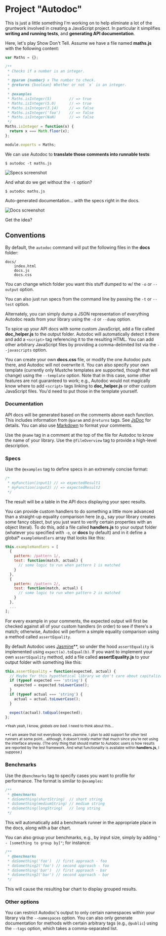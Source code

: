Project "Autodoc"
===================

This is just a little something I'm working on to help eliminate a lot of the gruntwork involved in creating a JavaScript project. In particular it simplifies **writing and running tests**, and **generating API documentation**.

Here, let's play Show Don't Tell. Assume we have a file named **maths.js** with the following content:

```javascript
var Maths = {};

/**
 * Checks if a number is an integer.
 *
 * @param {number} x The number to check.
 * @returns {boolean} Whether or not `x` is an integer.
 *
 * @examples
 * Maths.isInteger(5)        // => true
 * Maths.isInteger(5.0)      // => true
 * Maths.isInteger(3.14)     // => false
 * Maths.isInteger('foo')    // => false
 * Maths.isInteger(NaN)      // => false
 */
Maths.isInteger = function(x) {
  return x === Math.floor(x);
};

module.exports = Maths;
```

We can use Autodoc to **translate those comments into runnable tests**:

    $ autodoc -t maths.js

![Specs screenshot](http://breakneck.danieltao.com/images/specs_screenshot.png)

And what do we get without the `-t` option?

    $ autodoc maths.js

Auto-generated documentation... *with* the specs right in the docs.

![Docs screenshot](http://breakneck.danieltao.com/images/docs_screenshot.png)

Get the idea?

Conventions
-----------

By default, the `autodoc` command will put the following files in the **docs** folder:

    docs/
        index.html
        docs.js
        docs.css

You can change which folder you want this stuff dumped to w/ the `-o` or `--output` option.

You can also just run specs from the command line by passing the `-t` or `--test` option.

Alternately, you can simply dump a JSON representation of everything Autodoc reads from your library using the `-d` or `--dump` option.

To spice up your API docs with some custom JavaScript, add a file called **doc_helper.js** to the output folder. Autodoc will automatically detect it there and add a `<script>` tag referencing it to the resulting HTML. You can add other arbitrary JavaScript files by providing a comma-delimited list via the `--javascripts` option.

You can create your own **docs.css** file, or modify the one Autodoc puts there, and Autodoc will not overwrite it. You can also specify your own template (currently only Mustche templates are supported, though that will change) using the `--template` option. Note that in this case, some other features are not guaranteed to work; e.g., Autodoc would not magically know where to add `<script>` tags linking to **doc_helper.js** or other custom JavaScript files. You'd need to put those in the template yourself.

### Documentation

API docs will be generated based on the comments above each function. This includes information from `@param` and `@returns` tags. See [JsDoc](http://usejsdoc.org/) for details. You can also use [Markdown](http://daringfireball.net/projects/markdown/) to format your comments.

Use the `@name` tag in a comment at the top of the file for Autodoc to know the name of your library. Use the `@fileOverview` tag to provide a high-level description.

### Specs

Use the `@examples` tag to define specs in an extremely concise format:

```javascript
/*
 * myFunction(input1) // => expectedResult1
 * myFunction(input2) // => expectedResult2
 */
```

The result will be a table in the API docs displaying your spec results.

You can provide custom handlers to do something a little more advanced than a straight-up equality comparison here (e.g., say your library creates some fancy object, but you just want to verify certain properties with an object literal). To do this, add a file called **handlers.js** to your output folder (whatever you specified with `-o`, or **docs** by default) and in it define a global\* `exampleHandlers` array that looks like this:

```javascript
this.exampleHandlers = [
  {
    pattern: /pattern 1/,
    test: function(match, actual) {
      // some logic to run when pattern 1 is matched
    }
  },
  {
    pattern: /pattern 2/,
    test: function(match, actual) {
      // some logic to run when pattern 2 is matched
    }
  },
  ...
];
```

For every example in your comments, the expected output will first be checked against all of your custom handlers (in order) to see if there's a match; otherwise, Autodoc will perform a simple equality comparison using a method called `assertEquality`.

By default Autodoc uses [Jasmine](http://pivotal.github.io/jasmine/)\*\*, so under the hood `assertEquality` is implemented using `expect(a).toEqual(b)`. If you want to implement your own `assertEquality` method, add a file called **assertEquality.js** to your output folder with something like this:

```javascript
this.assertEquality = function(expected, actual) {
  // Maybe for this hypothetical library we don't care about capitalization.
  if (typeof expected === 'string') {
    expected = expected.toLowerCase();
  }
  if (typeof actual === 'string') {
    actual = actual.toLowerCase();
  }

  expect(actual).toEqual(expected);
};
```

<sub>\*Yeah yeah, I know, *globals are bad*. I need to think about this...</sub>

<sub>\*\*I am aware that not everybody loves Jasmine. I plan to add support for other test runners at some point... although, it doesn't *really* matter that much since you're not using the interface anyway. (The only thing that should matter to Autodoc users is how results are reported by the test framework. And what functionality is available within **handlers.js**, I suppose.)</sub>

### Benchmarks

Use the `@benchmarks` tag to specify cases you want to profile for performance. The format is similar to `@examples`:

```javascript
/**
 * @benchmarks
 * doSomething(shortString)  // short string
 * doSomething(mediumString) // medium string
 * doSomething(longString)   // long string
 */
```

This will automatically add a benchmark runner in the appropriate place in the docs, along with a bar chart.

You can also group your benchmarks, e.g., by input size, simply by adding `" - [something to group by]"`; for instance:

```javascript
/**
 * @benchmarks
 * doSomething('foo')  // first approach - foo
 * doSomething2('foo') // second approach - foo
 * doSomething('bar')  // first approach - bar
 * doSomething2('bar') // second approach - bar
 */
```

This will cause the resulting bar chart to display grouped results.

### Other options

You can restrict Autodoc's output to only certain namespaces within your library via the `--namespaces` option. You can also only generate documentation for methods with certain arbitrary tags (e.g., `@public`) using the `--tags` option, which takes a comma-separated list.
